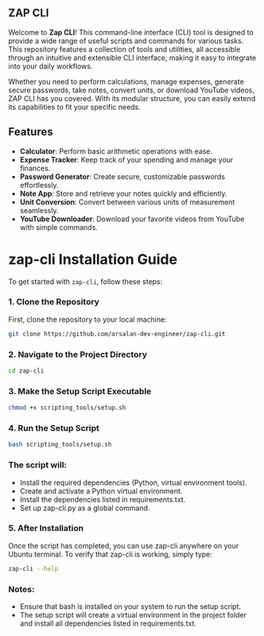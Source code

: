 ## ZAP CLI

Welcome to **Zap CLI**! This command-line interface (CLI) tool is designed to provide a wide range of useful scripts and commands for various tasks. This repository features a collection of tools and utilities, all accessible through an intuitive and extensible CLI interface, making it easy to integrate into your daily workflows.

Whether you need to perform calculations, manage expenses, generate secure passwords, take notes, convert units, or download YouTube videos, ZAP CLI has you covered. With its modular structure, you can easily extend its capabilities to fit your specific needs.

## Features

- **Calculator**: Perform basic arithmetic operations with ease.
- **Expense Tracker**: Keep track of your spending and manage your finances.
- **Password Generator**: Create secure, customizable passwords effortlessly.
- **Note App**: Store and retrieve your notes quickly and efficiently.
- **Unit Conversion**: Convert between various units of measurement seamlessly.
- **YouTube Downloader**: Download your favorite videos from YouTube with simple commands.


# zap-cli Installation Guide
To get started with `zap-cli`, follow these steps:

### 1. Clone the Repository
First, clone the repository to your local machine:
```bash
git clone https://github.com/arsalan-dev-engineer/zap-cli.git
```

### 2. Navigate to the Project Directory
```bash
cd zap-cli
```

### 3. Make the Setup Script Executable
```bash
chmod +x scripting_tools/setup.sh
```

### 4. Run the Setup Script
```bash
bash scripting_tools/setup.sh
```

### The script will:
* Install the required dependencies (Python, virtual environment tools).
* Create and activate a Python virtual environment.
* Install the dependencies listed in requirements.txt.
* Set up zap-cli.py as a global command.

### 5. After Installation
Once the script has completed, you can use zap-cli anywhere on your Ubuntu terminal.
To verify that zap-cli is working, simply type:
```bash
zap-cli --help
```

### Notes:
* Ensure that bash is installed on your system to run the setup script.
* The setup script will create a virtual environment in the project folder and install all dependencies listed in requirements.txt.




